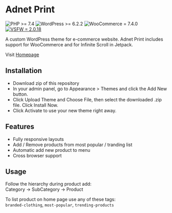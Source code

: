 
# Adnet Print

![PHP >= 7.4](https://img.shields.io/badge/PHP-%3E%3D7.4-787CB5)
![WordPress >= 6.2.2](https://img.shields.io/badge/WordPress-%3E%3D6.2.2-00A0D2)
![WooCommerce = 7.4.0](https://img.shields.io/badge/WooCommerce-6.8.0-blueviolet)
[![VSFW = 2.0.18](https://img.shields.io/badge/VSFW-2.0.18-blueviolet)](https://wordpress.org/plugins/woo-variation-swatches/)

A custom WordPress theme for e-commerce website. Adnet Print includes support for WooCommerce and for Infinite Scroll in Jetpack.

Visit [Homepage](http://adnetprint.com/)




## Installation
* Download zip of this repository 
* In your admin panel, go to Appearance > Themes and click the Add New button.
* Click Upload Theme and Choose File, then select the downloaded .zip file. Click Install Now.
* Click Activate to use your new theme right away.
    

    
## Features

- Fully responsive layouts
- Add / Remove products from most popular / tranding list
- Automatic add new product to menu
- Cross browser support


## Usage

Follow the hierarchy during product add:\
Category -> SubCategory -> Product

To list product on home page use any of these tags:\
`branded-clothing`, `most-popular`, `trending-products`

